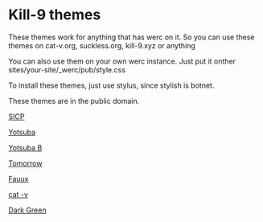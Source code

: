 # Kill-9 themes

These themes work for anything that has werc on it. So you can use
these themes on cat-v.org, suckless.org, kill-9.xyz or anything

You can also use them on your own werc instance. Just put it onther sites/your-site/_werc/pub/style.css

To install these themes, just use stylus, since stylish is botnet.

These themes are in the public domain.

[SICP](/sicp.css)

[Yotsuba](/yotsuba.css)

[Yotsuba B](/yotsubab.css)

[Tomorrow](/tomorrow.css)

[Fauux](fauux.css)

[cat -v](/cat-v.css)

[Dark Green](/darkgreen.css)
